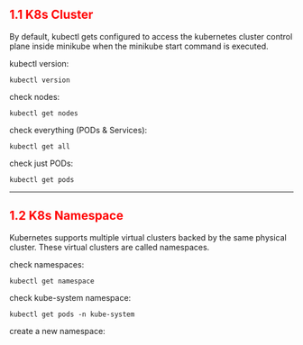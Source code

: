 ## <font color='red'> 1.1 K8s Cluster </font>
By default, kubectl gets configured to access the kubernetes cluster control plane inside minikube when the minikube start command is executed.

kubectl version:
```
kubectl version
```
check nodes:
```
kubectl get nodes
```
check everything (PODs & Services):
```
kubectl get all
```
check just PODs:
```
kubectl get pods
```

---

## <font color='red'> 1.2 K8s Namespace </font>
Kubernetes supports multiple virtual clusters backed by the same physical cluster. These virtual clusters are called namespaces.  

check namespaces:
```
kubectl get namespace
```
check kube-system namespace:
```
kubectl get pods -n kube-system
```
create a new namespace: